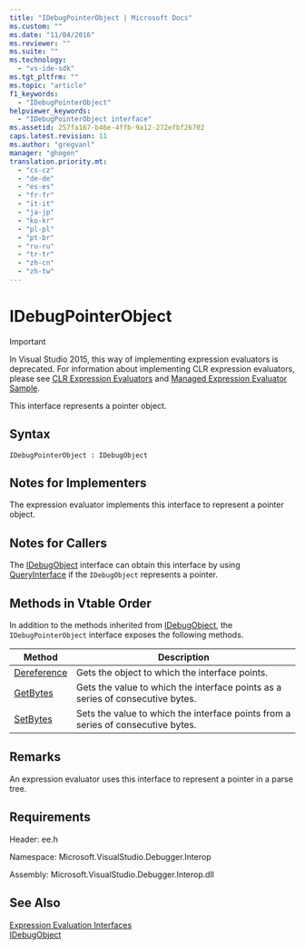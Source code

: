 ```yaml
---
title: "IDebugPointerObject | Microsoft Docs"
ms.custom: ""
ms.date: "11/04/2016"
ms.reviewer: ""
ms.suite: ""
ms.technology: 
  - "vs-ide-sdk"
ms.tgt_pltfrm: ""
ms.topic: "article"
f1_keywords: 
  - "IDebugPointerObject"
helpviewer_keywords: 
  - "IDebugPointerObject interface"
ms.assetid: 257fa167-b46e-4ffb-9a12-272efbf26702
caps.latest.revision: 11
ms.author: "gregvanl"
manager: "ghogen"
translation.priority.mt: 
  - "cs-cz"
  - "de-de"
  - "es-es"
  - "fr-fr"
  - "it-it"
  - "ja-jp"
  - "ko-kr"
  - "pl-pl"
  - "pt-br"
  - "ru-ru"
  - "tr-tr"
  - "zh-cn"
  - "zh-tw"
---
```

# IDebugPointerObject
> [!IMPORTANT]
>  In Visual Studio 2015, this way of implementing expression evaluators is deprecated. For information about implementing CLR expression evaluators, please see [CLR Expression Evaluators](https://github.com/Microsoft/ConcordExtensibilitySamples/wiki/CLR-Expression-Evaluators) and [Managed Expression Evaluator Sample](https://github.com/Microsoft/ConcordExtensibilitySamples/wiki/Managed-Expression-Evaluator-Sample).  
  
 This interface represents a pointer object.  
  
## Syntax  
  
```  
IDebugPointerObject : IDebugObject  
```  
  
## Notes for Implementers  
 The expression evaluator implements this interface to represent a pointer object.  
  
## Notes for Callers  
 The [IDebugObject](../../../extensibility/debugger/reference/idebugobject.md) interface can obtain this interface by using [QueryInterface](/cpp/atl/queryinterface) if the `IDebugObject` represents a pointer.  
  
## Methods in Vtable Order  
 In addition to the methods inherited from [IDebugObject](../../../extensibility/debugger/reference/idebugobject.md), the `IDebugPointerObject` interface exposes the following methods.  
  
|Method|Description|  
|------------|-----------------|  
|[Dereference](../../../extensibility/debugger/reference/idebugpointerobject-dereference.md)|Gets the object to which the interface points.|  
|[GetBytes](../../../extensibility/debugger/reference/idebugpointerobject-getbytes.md)|Gets the value to which the interface points as a series of consecutive bytes.|  
|[SetBytes](../../../extensibility/debugger/reference/idebugpointerobject-setbytes.md)|Sets the value to which the interface points from a series of consecutive bytes.|  
  
## Remarks  
 An expression evaluator uses this interface to represent a pointer in a parse tree.  
  
## Requirements  
 Header: ee.h  
  
 Namespace: Microsoft.VisualStudio.Debugger.Interop  
  
 Assembly: Microsoft.VisualStudio.Debugger.Interop.dll  
  
## See Also  
 [Expression Evaluation Interfaces](../../../extensibility/debugger/reference/expression-evaluation-interfaces.md)   
 [IDebugObject](../../../extensibility/debugger/reference/idebugobject.md)
